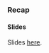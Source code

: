 

### Recap


#### Slides

Slides [here](https://drive.google.com/open?id=1QziU2n5pBWQjRBsPdAx46Y4UPnttmWvUg88ldrkI5rY).


